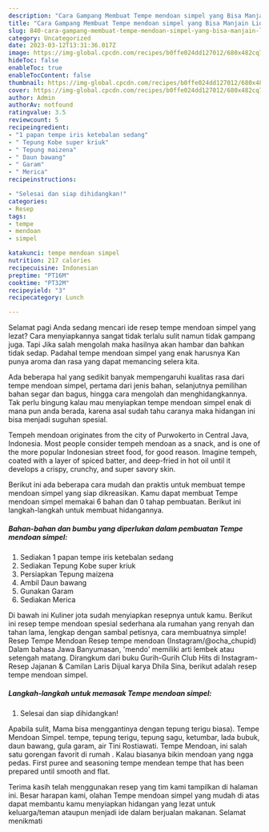 ```yaml
---
description: "Cara Gampang Membuat Tempe mendoan simpel yang Bisa Manjain Lidah, Buat Buka Puasa Bisa Manjain Lidah"
title: "Cara Gampang Membuat Tempe mendoan simpel yang Bisa Manjain Lidah, Buat Buka Puasa Bisa Manjain Lidah"
slug: 840-cara-gampang-membuat-tempe-mendoan-simpel-yang-bisa-manjain-lidah-buat-buka-puasa-bisa-manjain-lidah
category: Uncategorized
date: 2023-03-12T13:31:36.017Z
image: https://img-global.cpcdn.com/recipes/b0ffe024dd127012/680x482cq70/tempe-mendoan-simpel-foto-resep-utama.jpg
hideToc: false
enableToc: true
enableTocContent: false
thumbnail: https://img-global.cpcdn.com/recipes/b0ffe024dd127012/680x482cq70/tempe-mendoan-simpel-foto-resep-utama.jpg
cover: https://img-global.cpcdn.com/recipes/b0ffe024dd127012/680x482cq70/tempe-mendoan-simpel-foto-resep-utama.jpg
author: Admin
authorAv: notfound
ratingvalue: 3.5
reviewcount: 5
recipeingredient:
- "1 papan tempe iris ketebalan sedang"
- " Tepung Kobe super kriuk"
- " Tepung maizena"
- " Daun bawang"
- " Garam"
- " Merica"
recipeinstructions:

- "Selesai dan siap dihidangkan!"
categories:
- Resep
tags:
- tempe
- mendoan
- simpel

katakunci: tempe mendoan simpel 
nutrition: 217 calories
recipecuisine: Indonesian
preptime: "PT16M"
cooktime: "PT32M"
recipeyield: "3"
recipecategory: Lunch

---
```



Selamat pagi Anda sedang mencari ide resep tempe mendoan simpel yang lezat? Cara menyiapkannya sangat tidak terlalu sulit namun tidak gampang juga. Tapi Jika salah mengolah maka hasilnya akan hambar dan bahkan tidak sedap. Padahal tempe mendoan simpel yang enak harusnya Kan punya aroma dan rasa yang dapat memancing selera kita.


Ada beberapa hal yang sedikit banyak mempengaruhi kualitas rasa dari tempe mendoan simpel, pertama dari jenis bahan, selanjutnya pemilihan bahan segar dan bagus, hingga cara mengolah dan menghidangkannya. Tak perlu bingung kalau mau menyiapkan tempe mendoan simpel enak di mana pun anda berada, karena asal sudah tahu caranya maka hidangan ini bisa menjadi suguhan spesial.

Tempeh mendoan originates from the city of Purwokerto in Central Java, Indonesia. Most people consider tempeh mendoan as a snack, and is one of the more popular Indonesian street food, for good reason. Imagine tempeh, coated with a layer of spiced batter, and deep-fried in hot oil until it develops a crispy, crunchy, and super savory skin.


Berikut ini ada beberapa cara mudah dan praktis untuk membuat tempe mendoan simpel yang siap dikreasikan. Kamu dapat membuat Tempe mendoan simpel memakai 6 bahan dan 0 tahap pembuatan. Berikut ini langkah-langkah untuk membuat hidangannya.

<!--inarticleads1-->

##### Bahan-bahan dan bumbu yang diperlukan dalam pembuatan Tempe mendoan simpel:

1. Sediakan 1 papan tempe iris ketebalan sedang
1. Sediakan  Tepung Kobe super kriuk
1. Persiapkan  Tepung maizena
1. Ambil  Daun bawang
1. Gunakan  Garam
1. Sediakan  Merica


Di bawah ini Kuliner jota sudah menyiapkan resepnya untuk kamu. Berikut ini resep tempe mendoan spesial sederhana ala rumahan yang renyah dan tahan lama, lengkap dengan sambal petisnya, cara membuatnya simple! Resep Tempe Mendoan Resep tempe mendoan (Instagram/@ocha_chupid) Dalam bahasa Jawa Banyumasan, &#39;mendo&#39; memiliki arti lembek atau setengah matang. Dirangkum dari buku Gurih-Gurih Club Hits di Instagram-Resep Jajanan &amp; Camilan Laris Dijual karya Dhila Sina, berikut adalah resep tempe mendoan simpel. 

<!--inarticleads2-->

##### Langkah-langkah untuk memasak Tempe mendoan simpel:


1. Selesai dan siap dihidangkan!

Apabila sulit, Mama bisa menggantinya dengan tepung terigu biasa). Tempe Mendoan Simpel. tempe, tepung terigu, tepung sagu, ketumbar, lada bubuk, daun bawang, gula garam, air Tini Rostiawati. Tempe Mendoan, ini salah satu gorengan favorit di rumah ️. Kalau biasanya bikin mendoan yang ngga pedas. First puree and seasoning tempe mendean tempe that has been prepared until smooth and flat. 

Terima kasih telah menggunakan resep yang tim kami tampilkan di halaman ini. Besar harapan kami, olahan Tempe mendoan simpel yang mudah di atas dapat membantu kamu menyiapkan hidangan yang lezat untuk keluarga/teman ataupun menjadi ide dalam berjualan makanan. Selamat menikmati
